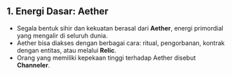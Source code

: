 ## 1. Energi Dasar: **Aether**

* Segala bentuk sihir dan kekuatan berasal dari **Aether**, energi primordial yang mengalir di seluruh dunia.
* Aether bisa diakses dengan berbagai cara: ritual, pengorbanan, kontrak dengan entitas, atau melalui **Relic**.
* Orang yang memiliki kepekaan tinggi terhadap Aether disebut **Channeler**.
